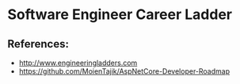 # Software Engineer Career Ladder

## References:
- http://www.engineeringladders.com
- https://github.com/MoienTajik/AspNetCore-Developer-Roadmap